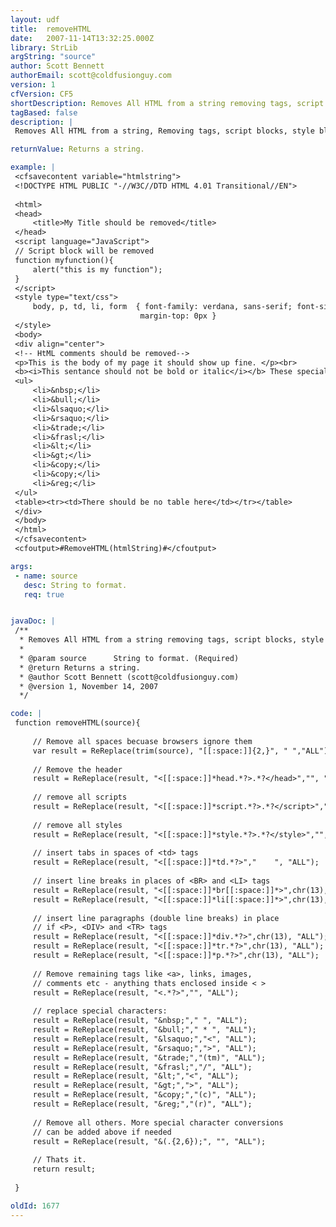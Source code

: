 ```yaml
---
layout: udf
title:  removeHTML
date:   2007-11-14T13:32:25.000Z
library: StrLib
argString: "source"
author: Scott Bennett
authorEmail: scott@coldfusionguy.com
version: 1
cfVersion: CF5
shortDescription: Removes All HTML from a string removing tags, script blocks, style blocks, and replacing special character code.
tagBased: false
description: |
 Removes All HTML from a string, Removing tags, script blocks, style blocks, Head blocks, and replaces common special character code with text equivalents.

returnValue: Returns a string.

example: |
 <cfsavecontent variable="htmlstring">
 <!DOCTYPE HTML PUBLIC "-//W3C//DTD HTML 4.01 Transitional//EN">
 
 <html>
 <head>
     <title>My Title should be removed</title>
 </head>
 <script language="JavaScript">
 // Script block will be removed
 function myfunction(){
     alert("this is my function");
 }
 </script>
 <style type="text/css">
     body, p, td, li, form  { font-family: verdana, sans-serif; font-size: 13px; color: #000000;
                             margin-top: 0px }
 </style>
 <body>
 <div align="center">
 <!-- HtML comments should be removed-->
 <p>This is the body of my page it should show up fine. </p><br>
 <b><i>This sentance should not be bold or italic</i></b> These special characters should be replaced
 <ul>
     <li>&nbsp;</li>
     <li>&bull;</li>
     <li>&lsaquo;</li>
     <li>&rsaquo;</li>
     <li>&trade;</li>
     <li>&frasl;</li>
     <li>&lt;</li>
     <li>&gt;</li>
     <li>&copy;</li>
     <li>&copy;</li>
     <li>&reg;</li>
 </ul>
 <table><tr><td>There should be no table here</td></tr></table>
 </div>
 </body>
 </html>
 </cfsavecontent>
 <cfoutput>#RemoveHTML(htmlString)#</cfoutput>

args:
 - name: source
   desc: String to format.
   req: true


javaDoc: |
 /**
  * Removes All HTML from a string removing tags, script blocks, style blocks, and replacing special character code.
  * 
  * @param source      String to format. (Required)
  * @return Returns a string. 
  * @author Scott Bennett (scott@coldfusionguy.com) 
  * @version 1, November 14, 2007 
  */

code: |
 function removeHTML(source){
     
     // Remove all spaces becuase browsers ignore them
     var result = ReReplace(trim(source), "[[:space:]]{2,}", " ","ALL");
     
     // Remove the header
     result = ReReplace(result, "<[[:space:]]*head.*?>.*?</head>","", "ALL");
     
     // remove all scripts
     result = ReReplace(result, "<[[:space:]]*script.*?>.*?</script>","", "ALL");
     
     // remove all styles
     result = ReReplace(result, "<[[:space:]]*style.*?>.*?</style>","", "ALL");
     
     // insert tabs in spaces of <td> tags
     result = ReReplace(result, "<[[:space:]]*td.*?>","    ", "ALL");
     
     // insert line breaks in places of <BR> and <LI> tags
     result = ReReplace(result, "<[[:space:]]*br[[:space:]]*>",chr(13), "ALL");
     result = ReReplace(result, "<[[:space:]]*li[[:space:]]*>",chr(13), "ALL");
     
     // insert line paragraphs (double line breaks) in place
     // if <P>, <DIV> and <TR> tags
     result = ReReplace(result, "<[[:space:]]*div.*?>",chr(13), "ALL");
     result = ReReplace(result, "<[[:space:]]*tr.*?>",chr(13), "ALL");
     result = ReReplace(result, "<[[:space:]]*p.*?>",chr(13), "ALL");
     
     // Remove remaining tags like <a>, links, images,
     // comments etc - anything thats enclosed inside < >
     result = ReReplace(result, "<.*?>","", "ALL");
     
     // replace special characters:
     result = ReReplace(result, "&nbsp;"," ", "ALL");
     result = ReReplace(result, "&bull;"," * ", "ALL");    
     result = ReReplace(result, "&lsaquo;","<", "ALL");        
     result = ReReplace(result, "&rsaquo;",">", "ALL");        
     result = ReReplace(result, "&trade;","(tm)", "ALL");        
     result = ReReplace(result, "&frasl;","/", "ALL");        
     result = ReReplace(result, "&lt;","<", "ALL");        
     result = ReReplace(result, "&gt;",">", "ALL");        
     result = ReReplace(result, "&copy;","(c)", "ALL");        
     result = ReReplace(result, "&reg;","(r)", "ALL");    
     
     // Remove all others. More special character conversions
     // can be added above if needed
     result = ReReplace(result, "&(.{2,6});", "", "ALL");    
     
     // Thats it.
     return result;
 
 }

oldId: 1677
---
```


